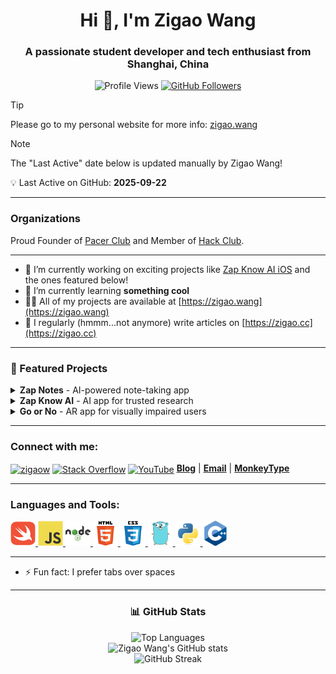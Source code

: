 <h1 align="center">Hi 👋, I'm Zigao Wang</h1>
<h3 align="center">A passionate student developer and tech enthusiast from Shanghai, China</h3>

<p align="center">
  <img src="https://komarev.com/ghpvc/?username=zigaowang&label=Profile%20Views&color=0e75b6&style=flat" alt="Profile Views"/>
  <a href="https://github.com/ZigaoWang?tab=followers"><img src="https://img.shields.io/github/followers/ZigaoWang?label=Followers&style=flat&logo=github&color=0e75b6" alt="GitHub Followers"/></a>
</p>

> [!TIP]
> Please go to my personal website for more info: <a href="https://zigao.wang" target="_blank">zigao.wang</a>

> [!NOTE]
> The "Last Active" date below is updated manually by Zigao Wang!

💡 Last Active on GitHub: **2025-09-22**

---

<h3 align="left">Organizations</h3>
<p align="left">
  Proud Founder of <a href="https://github.com/pacerclub" target="_blank">Pacer Club</a> and Member of <a href="https://hackclub.com" target="_blank">Hack Club</a>.
</p>

---

- 🔭 I’m currently working on exciting projects like [Zap Know AI iOS](https://github.com/ZigaoWang/zapknowai-ios) and the ones featured below!
- 🌱 I’m currently learning **something cool** <!-- Feel free to update this! -->
- 👨‍💻 All of my projects are available at [https://zigao.wang](https://zigao.wang)
- 📝 I regularly (hmmm...not anymore) write articles on [https://zigao.cc](https://zigao.cc)

---

<h3 align="left">🚀 Featured Projects</h3>

<details>
  <summary><strong>Zap Notes</strong> - AI-powered note-taking app</summary>
  <br/>
  <p>
    An AI-powered note-taking app for recording and analyzing thoughts, ideas, and tasks.
    <br/>
    <a href="https://apps.apple.com/us/app/zap-notes/id6740298881" target="_blank"><strong>App Store</strong></a> | 
    <a href="https://github.com/ZigaoWang/ZapNotesApp" target="_blank"><strong>GitHub</strong></a>
  </p>
</details>

<details>
  <summary><strong>Zap Know AI</strong> - AI app for trusted research</summary>
  <br/>
  <p>
    An AI app for trusted research that helps you find accurate answers backed by real papers.
    <br/>
    <a href="https://apps.apple.com/us/app/zap-know-ai/id6745419831" target="_blank"><strong>App Store</strong></a> | 
    <a href="https://github.com/ZigaoWang/ZapKnowAI-iOS" target="_blank"><strong>GitHub</strong></a>
  </p>
</details>

<details>
  <summary><strong>Go or No</strong> - AR app for visually impaired users</summary>
  <br/>
  <p>
    An AR app for visually impaired users, helping you navigate your environment more safely and confidently.
    <br/>
    <a href="https://apps.apple.com/us/app/go-or-no/id6744859953" target="_blank"><strong>App Store</strong></a> | 
    <a href="https://github.com/ZigaoWang/go-or-no" target="_blank"><strong>GitHub</strong></a>
  </p>
</details>

---

<h3 align="left">Connect with me:</h3>
<p align="left">
  <a href="https://twitter.com/zigaow" target="_blank"><img align="center" src="https://raw.githubusercontent.com/rahuldkjain/github-profile-readme-generator/master/src/images/icons/Social/twitter.svg" alt="zigaow" height="30" width="40" /></a>
  <a href="https://stackoverflow.com/users/22656679" target="_blank"><img align="center" src="https://raw.githubusercontent.com/rahuldkjain/github-profile-readme-generator/master/src/images/icons/Social/stack-overflow.svg" alt="Stack Overflow" height="30" width="40" /></a>
  <a href="https://www.youtube.com/@zigaow" target="_blank"><img align="center" src="https://raw.githubusercontent.com/rahuldkjain/github-profile-readme-generator/master/src/images/icons/Social/youtube.svg" alt="YouTube" height="30" width="40" /></a>
  <a href="https://zigao.cc" target="_blank"><strong>Blog</strong></a> |
  <a href="mailto:a@zigao.wang"><strong>Email</strong></a> |
  <a href="https://monkeytype.com/profile/ZigaoWang" target="_blank"><strong>MonkeyType</strong></a>
</p>

---

<h3 align="left">Languages and Tools:</h3>
<p align="left">
  <a href="https://developer.apple.com/swift/" target="_blank" rel="noreferrer"> <img src="https://raw.githubusercontent.com/devicons/devicon/master/icons/swift/swift-original.svg" alt="swift" width="40" height="40"/> </a>
  <a href="https://developer.mozilla.org/en-US/docs/Web/JavaScript" target="_blank" rel="noreferrer"> <img src="https://raw.githubusercontent.com/devicons/devicon/master/icons/javascript/javascript-original.svg" alt="javascript" width="40" height="40"/> </a>
  <a href="https://nodejs.org" target="_blank" rel="noreferrer"> <img src="https://raw.githubusercontent.com/devicons/devicon/master/icons/nodejs/nodejs-original-wordmark.svg" alt="nodejs" width="40" height="40"/> </a>
  <a href="https://www.w3.org/html/" target="_blank" rel="noreferrer"> <img src="https://raw.githubusercontent.com/devicons/devicon/master/icons/html5/html5-original-wordmark.svg" alt="html5" width="40" height="40"/> </a>
  <a href="https://www.w3schools.com/css/" target="_blank" rel="noreferrer"> <img src="https://raw.githubusercontent.com/devicons/devicon/master/icons/css3/css3-original-wordmark.svg" alt="css3" width="40" height="40"/> </a>
  <a href="https://golang.org" target="_blank" rel="noreferrer"> <img src="https://raw.githubusercontent.com/devicons/devicon/master/icons/go/go-original.svg" alt="go" width="40" height="40"/> </a>
  <a href="https://www.python.org" target="_blank" rel="noreferrer"> <img src="https://raw.githubusercontent.com/devicons/devicon/master/icons/python/python-original.svg" alt="python" width="40" height="40"/> </a>
  <a href="https://www.w3schools.com/cpp/" target="_blank" rel="noreferrer"> <img src="https://raw.githubusercontent.com/devicons/devicon/master/icons/cplusplus/cplusplus-original.svg" alt="cplusplus" width="40" height="40"/> </a>
</p>

---

- ⚡ Fun fact: I prefer tabs over spaces

---

<h3 align="center">📊 GitHub Stats</h3>
<p align="center">
  <img src="https://github-readme-stats.vercel.app/api/top-langs?username=zigaowang&show_icons=true&locale=en&layout=compact&theme=tokyonight" alt="Top Languages" /><br/>
  <img src="https://github-readme-stats.vercel.app/api?username=zigaowang&show_icons=true&locale=en&theme=tokyonight" alt="Zigao Wang's GitHub stats" /><br/>
  <img src="https://github-readme-streak-stats.herokuapp.com/?user=zigaowang&theme=tokyonight" alt="GitHub Streak" />
</p>
